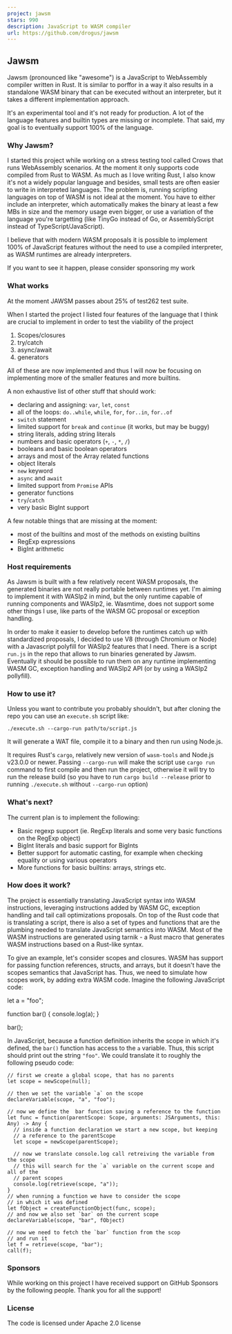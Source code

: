 ```yaml
---
project: jawsm
stars: 990
description: JavaScript to WASM compiler
url: https://github.com/drogus/jawsm
---
```


Jawsm
-----

Jawsm (pronounced like "awesome") is a JavaScript to WebAssembly compiler written in Rust. It is similar to porffor in a way it also results in a standalone WASM binary that can be executed without an interpreter, but it takes a different implementation approach.

It's an experimental tool and it's not ready for production. A lot of the language features and builtin types are missing or incomplete. That said, my goal is to eventually support 100% of the language.

### Why Jawsm?

I started this project while working on a stress testing tool called Crows that runs WebAssembly scenarios. At the moment it only supports code compiled from Rust to WASM. As much as I love writing Rust, I also know it's not a widely popular language and besides, small tests are often easier to write in interpreted languages. The problem is, running scripting languages on top of WASM is not ideal at the moment. You have to either include an interpreter, which automatically makes the binary at least a few MBs in size and the memory usage even bigger, or use a variation of the language you're targetting (like TinyGo instead of Go, or AssemblyScript instead of TypeScript/JavaScript).

I believe that with modern WASM proposals it is possible to implement 100% of JavaScript features without the need to use a compiled interpreter, as WASM runtimes are already interpreters.

If you want to see it happen, please consider sponsoring my work

### What works

At the moment JAWSM passes about 25% of test262 test suite.

When I started the project I listed four features of the language that I think are crucial to implement in order to test the viability of the project

1.  Scopes/closures
2.  try/catch
3.  async/await
4.  generators

All of these are now implemented and thus I will now be focusing on implementing more of the smaller features and more builtins.

A non exhaustive list of other stuff that should work:

-   declaring and assigning: `var`, `let`, `const`
-   all of the loops: `do..while`, `while`, `for`, `for..in`, `for..of`
-   `switch` statement
-   limited support for `break` and `continue` (it works, but may be buggy)
-   string literals, adding string literals
-   numbers and basic operators (`+`, `-`, `*`, `/`)
-   booleans and basic boolean operators
-   arrays and most of the Array related functions
-   object literals
-   `new` keyword
-   `async` and `await`
-   limited support from `Promise` APIs
-   generator functions
-   `try`/`catch`
-   very basic BigInt support

A few notable things that are missing at the moment:

-   most of the builtins and most of the methods on existing builtins
-   RegExp expressions
-   BigInt arithmetic

### Host requirements

As Jawsm is built with a few relatively recent WASM proposals, the generated binaries are not really portable between runtimes yet. I'm aiming to implement it with WASIp2 in mind, but the only runtime capable of running components and WASIp2, ie. Wasmtime, does not support some other things I use, like parts of the WASM GC proposal or exception handling.

In order to make it easier to develop before the runtimes catch up with standardized proposals, I decided to use V8 (through Chromium or Node) with a Javascript polyfill for WASIp2 features that I need. There is a script `run.js` in the repo that allows to run binaries generated by Jawsm. Eventually it should be possible to run them on any runtime implementing WASM GC, exception handling and WASIp2 API (or by using a WASIp2 pollyfill).

### How to use it?

Unless you want to contribute you probably shouldn't, but after cloning the repo you can use an `execute.sh` script like:

```
./execute.sh --cargo-run path/to/script.js
```

It will generate a WAT file, compile it to a binary and then run using Node.js.

It requires Rust's `cargo`, relatively new version of `wasm-tools` and Node.js v23.0.0 or newer. Passing `--cargo-run` will make the script use `cargo run` command to first compile and then run the project, otherwise it will try to run the release build (so you have to run `cargo build --release` prior to running `./execute.sh` without `--cargo-run` option)

### What's next?

The current plan is to implement the following:

-   Basic regexp support (ie. RegExp literals and some very basic functions on the RegExp object)
-   BigInt literals and basic support for BigInts
-   Better support for automatic casting, for example when checking equality or using various operators
-   More functions for basic builtins: arrays, strings etc.

### How does it work?

The project is essentially translating JavaScript syntax into WASM instructions, leveraging instructions added by WASM GC, exception handling and tail call optimizations proposals. On top of the Rust code that is translating a script, there is also a set of types and functions that are the plumbing needed to translate JavaScript semantics into WASM. Most of the WASM instructions are generated using tarnik - a Rust macro that generates WASM instructions based on a Rust-like syntax.

To give an example, let's consider scopes and closures. WASM has support for passing function references, structs, and arrays, but it doesn't have the scopes semantics that JavaScript has. Thus, we need to simulate how scopes work, by adding extra WASM code. Imagine the following JavaScript code:

let a \= "foo";

function bar() {
  console.log(a);
}

bar();

In JavaScript, because a function definition inherits the scope in which it's defined, the `bar()` function has access to the `a` variable. Thus, this script should print out the string `"foo"`. We could translate it to roughly the following pseudo code:

```
// first we create a global scope, that has no parents
let scope = newScope(null);

// then we set the variable `a` on the scope
declareVariable(scope, "a", "foo");

// now we define the  bar function saving a reference to the function
let func = function(parentScope: Scope, arguments: JSArguments, this: Any) -> Any {
  // inside a function declaration we start a new scope, but keeping
  // a reference to the parentScope
  let scope = newScope(parentScope);

  // now we translate console.log call retreiving the variable from the scope
  // this will search for the `a` variable on the current scope and all of the
  // parent scopes
  console.log(retrieve(scope, "a"));
}
// when running a function we have to consider the scope
// in which it was defined
let fObject = createFunctionObject(func, scope);
// and now we also set `bar` on the current scope
declareVariable(scope, "bar", fObject)

// now we need to fetch the `bar` function from the scop
// and run it
let f = retrieve(scope, "bar");
call(f);
```

### Sponsors

While working on this project I have received support on GitHub Sponsors by the following people. Thank you for all the support!

### License

The code is licensed under Apache 2.0 license
